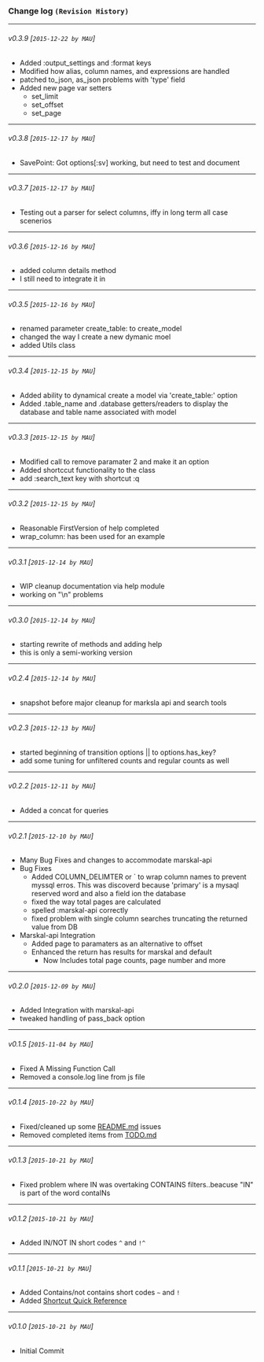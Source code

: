 ### Change log `(Revision History)`
---

###### v0.3.9 [`2015-12-22 by MAU`]
* Added :output_settings and :format keys
* Modified how alias, column names, and expressions are handled
* patched to_json, as_json problems with 'type' field
* Added new page var setters
    * set_limit
    * set_offset
    * set_page

---
###### v0.3.8 [`2015-12-17 by MAU`]
* SavePoint: Got options[:sv] working, but need to test and document

---
###### v0.3.7 [`2015-12-17 by MAU`]
* Testing out a parser for select columns, iffy in long term all case scenerios

---
###### v0.3.6 [`2015-12-16 by MAU`]
* added column details method
* I still need to integrate it in

---
###### v0.3.5 [`2015-12-16 by MAU`]
* renamed parameter create_table: to create_model
* changed the way I create a new dymanic moel
* added Utils class 

---
###### v0.3.4 [`2015-12-15 by MAU`]
* Added ability to dynamical create a model via 'create_table:' option
* Added .table_name and .database getters/readers to display the database and table name associated with model 

---
###### v0.3.3 [`2015-12-15 by MAU`]
* Modified call to remove paramater 2 and make it an option
* Added shortccut functionality to the class
* add :search_text key with shortcut :q 

---
###### v0.3.2 [`2015-12-15 by MAU`]
* Reasonable FirstVersion of help completed
* wrap_column: has been used for an example

---
###### v0.3.1 [`2015-12-14 by MAU`]
* WIP cleanup documentation via help module
* working on "\n" problems

---
###### v0.3.0 [`2015-12-14 by MAU`]
* starting rewrite of methods and adding help
* this is only a semi-working version

---
###### v0.2.4 [`2015-12-14 by MAU`]
* snapshot before major cleanup for marksla api and search tools

---
###### v0.2.3 [`2015-12-13 by MAU`]
* started beginning of transition options || to options.has_key?
* add some tuning for unfiltered counts and regular counts as well

---
###### v0.2.2 [`2015-12-11 by MAU`]
* Added a concat for queries
---
###### v0.2.1 [`2015-12-10 by MAU`]
* Many Bug Fixes and changes to accommodate marskal-api
* Bug Fixes
    * Added COLUMN_DELIMTER or ` to wrap column names to prevent myssql erros. This was discoverd because 'primary' is a mysaql reserved word and also a field ion the database
    * fixed the way total pages are calculated
    * spelled :marskal-api correctly   
    * fixed problem with single column searches truncating the returned value from DB                   
* Marskal-api Integration
    * Added page to paramaters as an alternative to offset
    * Enhanced the return has results for marskal and default
        * Now Includes total page counts, page number and more
---
###### v0.2.0 [`2015-12-09 by MAU`]
* Added Integration with marskal-api
* tweaked handling of pass_back option

---
###### v0.1.5 [`2015-11-04 by MAU`]
* Fixed A Missing Function Call
* Removed a console.log line from js file

---
###### v0.1.4 [`2015-10-22 by MAU`]
* Fixed/cleaned up some [README.md](README.md) issues
* Removed completed items from [TODO.md](supplimental_documentation/TODO.md)

---
###### v0.1.3 [`2015-10-21 by MAU`]
* Fixed problem where IN was overtaking CONTAINS filters..beacuse "IN" is part of the word contaINs

---
###### v0.1.2 [`2015-10-21 by MAU`]
* Added IN/NOT IN short codes `^` and `!^`

---
###### v0.1.1 [`2015-10-21 by MAU`]
* Added Contains/not contains short codes `~` and `!`
* Added [Shortcut Quick Reference](SHORTCUTS.md)

---
###### v0.1.0 [`2015-10-21 by MAU`]
* Initial Commit


